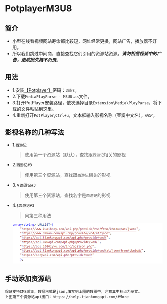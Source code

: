 # PotplayerM3U8

## 简介

- 小型在线看视频网站寿命都比较短，网址经常更换，网站广告，播放器不好用。  
- 所以我们跳过中间商，直接查找它们引用的资源站资源。***请勿相信视频中的广告，造成损失概不负责***。

## 用法

- 1.安装[【Potplayer】](https://bleu.lanzoue.com/iFZgu07w69vg)密码：`3mk7`。
- 2.下载`MediaPlayParse - M3U8.as`文件。
- 3.打开PotPlayer安装路径，依次选择目录`Extension\Media\PlayParse`，将下载的文件粘贴到这里。
- 4.重新打开`PotPlayer`,`Ctrl+u`，文本框输入影视名称（豆瓣中文名），`确定`。

## 影视名称的几种写法

- 1.`西游记`
  > 使用第一个资源站（默认），查找跟`西游记`相关的影视

- 2.`西游记#3`
  > 使用第三个资源站，查找跟`西游记`相关的影视

- 3.`￥西游记#3`
  > 使用第三个资源站，查找名字是`西游记`的影视

- 4.`$西游记#3`
  > 同第三种用法

  ![资源站图片](https://github.com/Bleu404/PotplayerM3U8/blob/main/resource.png)
  
## 手动添加资源站
    保证支持CMS采集，数据格式是json,填写到上图的数组中，注意其中标点为英文。
    上图第三个资源站api接口：https://help.tiankongapi.com/#More
